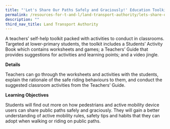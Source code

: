 ```yaml
---
title: "'Let's Share Our Paths Safely and Graciously!' Education Toolkit"
permalink: /resources-for-t-and-l/land-transport-authority/lets-share-our-paths/
description: ""
third_nav_title: Land Transport Authority
---
```

A teachers’ self-help toolkit packed with activities to conduct in classrooms. Targeted at lower-primary students, the toolkit includes a Students’ Activity Book which contains worksheets and games; a Teachers’ Guide that provides suggestions for activities and learning points; and a video jingle.

**Details**

Teachers can go through the worksheets and activities with the students, explain the rationale of the safe riding behaviours to them, and conduct the suggested classroom activities from the Teachers’ Guide.

**Learning Objectives**

Students will find out more on how pedestrians and active mobility device users can share public paths safely and graciously. They will gain a better understanding of active mobility rules, safety tips and habits that they can adopt when walking or riding on public paths.